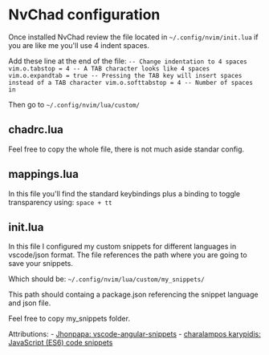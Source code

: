 # NvChad configuration

Once installed NvChad review the file located in `~/.config/nvim/init.lua` if you are like me you'll use 4 indent spaces.

Add these line at the end of the file:
`
-- Change indentation to 4 spaces
vim.o.tabstop = 4 -- A TAB character looks like 4 spaces
vim.o.expandtab = true -- Pressing the TAB key will insert spaces instead of a TAB character
vim.o.softtabstop = 4 -- Number of spaces in
`

Then go to `~/.config/nvim/lua/custom/` 

## chadrc.lua 
Feel free to copy the whole file, there is not much aside standar config.

## mappings.lua
In this file you'll find the standard keybindings plus a binding to toggle transparency using: `space + tt`

## init.lua
In this file I configured my custom snippets for different languages in vscode/json format.
The file references the path where you are going to save your snippets. 

Which should be: `~/.config/nvim/lua/custom/my_snippets/`

This path should containg a package.json referencing the snippet language and json file.

Feel free to copy my_snippets folder.

Attributions: 
    - [Jhonpapa: vscode-angular-snippets](https://github.com/johnpapa/vscode-angular-snippets)
    - [charalampos karypidis: JavaScript (ES6) code snippets](https://marketplace.visualstudio.com/items?itemName=xabikos.JavaScriptSnippets)
